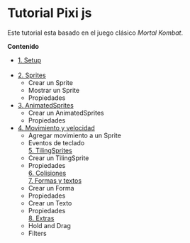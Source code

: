 # Tutorial Pixi js
Este tutorial esta basado en el juego clásico *Mortal Kombat*.

**Contenido**

- [1. Setup](https://github.com/luisemonsalve/tutorial-pixijs/tree/1-Setup)<br><br>
- [2. Sprites](https://github.com/luisemonsalve/tutorial-pixijs/tree/2-Sprites)<br>
   - Crear un Sprite
   - Mostrar un Sprite
   - Propiedades<br>
- [3. AnimatedSprites](https://github.com/luisemonsalve/tutorial-pixijs/tree/3-AnimatedSprites)<br>
   - Crear un AnimatedSprites
   - Propiedades<br>
- [4. Movimiento y velocidad](https://github.com/luisemonsalve/tutorial-pixijs/tree/4-Movimiento)<br>
   - Agregar movimiento a un Sprite
   - Eventos de teclado<br>
[5. TilingSprites](https://github.com/luisemonsalve/tutorial-pixijs/tree/5-TilingSprites)<br>
   - Crear un TilingSprite
   - Propiedades<br>
[6. Colisiones](https://github.com/luisemonsalve/tutorial-pixijs/tree/6-Colisiones)<br>
[7. Formas y textos](https://github.com/luisemonsalve/tutorial-pixijs/tree/7-FormasTextos)<br>
   - Crear un Forma
   - Propiedades
   - Crear un Texto
   - Propiedades<br>
[8. Extras](https://github.com/luisemonsalve/tutorial-pixijs/tree/Extras)<br>
   - Hold and Drag
   - Filters
